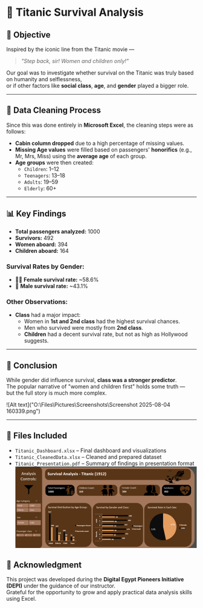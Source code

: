 # 🚢 Titanic Survival Analysis 

## 📌 Objective

Inspired by the iconic line from the Titanic movie —  
> _"Step back, sir! Women and children only!"_  

Our goal was to investigate whether survival on the Titanic was truly based on humanity and selflessness,  
or if other factors like **social class**, **age**, and **gender** played a bigger role.

---

## 🧹 Data Cleaning Process

Since this was done entirely in **Microsoft Excel**, the cleaning steps were as follows:

- **Cabin column dropped** due to a high percentage of missing values.
- **Missing Age values** were filled based on passengers' **honorifics** (e.g., Mr, Mrs, Miss) using the **average age** of each group.
- **Age groups** were then created:
  - `Children`: 1–12  
  - `Teenagers`: 13–18  
  - `Adults`: 19–59  
  - `Elderly`: 60+

---

## 📊 Key Findings

- **Total passengers analyzed:** 1000  
- **Survivors:** 492  
- **Women aboard:** 394  
- **Children aboard:** 164  

### Survival Rates by Gender:
- 👩‍🦰 **Female survival rate:** ~58.6%  
- 👨 **Male survival rate:** ~43.1%

### Other Observations:
- **Class** had a major impact:
  - Women in **1st and 2nd class** had the highest survival chances.
  - Men who survived were mostly from **2nd class**.
  - **Children** had a decent survival rate, but not as high as Hollywood suggests.

---

## 🧠 Conclusion

While gender did influence survival, **class was a stronger predictor**.  
The popular narrative of "women and children first" holds some truth —  
but the full story is much more complex.

![Alt text]("O:\Files\Pictures\Screenshots\Screenshot 2025-08-04 160339.png")

---

## 📁 Files Included

- `Titanic_Dashboard.xlsx` – Final dashboard and visualizations  
- `Titanic_CleanedData.xlsx` – Cleaned and prepared dataset  
- `Titanic_Presentation.pdf` – Summary of findings in presentation format  
![Dashboard Preview](Dashboard-preview.png)


## 🙌 Acknowledgment

This project was developed during the **Digital Egypt Pioneers Initiative (DEPI)** under the guidance of our instructor.  
Grateful for the opportunity to grow and apply practical data analysis skills using Excel.

